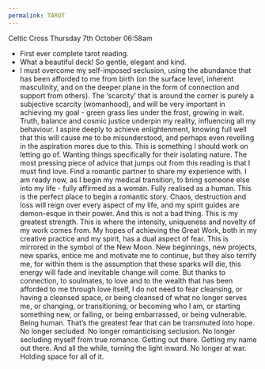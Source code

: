 ```yaml
---
permalink: TAROT
---
```

Celtic Cross 
Thursday 7th October 06:58am 

- First ever complete tarot reading. 
- What a beautiful deck! So gentle, elegant and kind. 
- I must overcome my self-imposed seclusion, using the abundance that has been afforded to me from birth (on the surface level, inherent masculinity, and on the deeper plane in the form of connection and support from others). The ‘scarcity’ that is around the corner is purely a subjective scarcity (womanhood), and will be very important in achieving my goal - green grass lies under the frost, growing in wait. Truth, balance and cosmic justice underpin my reality, influencing all my behaviour. I aspire deeply to achieve enlightenment, knowing full well that this will cause me to be misunderstood, and perhaps even revelling in the aspiration mores due to this. This is something I should work on letting go of. Wanting things  specifically for their isolating nature. The most pressing piece of advice that jumps out from this reading is that I must find love. Find a romantic partner to share my experience with. I am ready now, as I begin my medical transition, to bring someone else into my life - fully affirmed as a woman. Fully realised as a human. This is the perfect place to begin a romantic story. Chaos, destruction and loss will reign over every aspect of my life, and my spirit guides are demon-esque in their power. And this is not a bad thing. This is my greatest strength. This is where the intensity, uniqueness and novelty of my work comes from. My hopes of achieving the Great Work, both in my creative practice and my spirit, has a dual aspect of fear. This is mirrored in the symbol of the New Moon. New beginnings, new projects, new sparks, entice me and motivate me to continue, but they also terrify me, for within them is the assumption that these sparks will die, this energy will fade and inevitable change will come. But thanks to connection, to soulmates, to love and to the wealth that has been afforded to me through love itself, I do not need to fear cleansing, or having a cleansed space, or being cleansed of what no longer serves me, or changing, or transitioning, or becoming who I am, or starting something new, or failing, or being embarrassed, or being vulnerable. Being human. That’s the greatest fear that can be transmuted into hope. No longer secluded. No longer romanticising seclusion. No longer secluding myself from true romance. Getting out there. Getting my name out there. And all the while, turning the light inward. No longer at war. Holding space for all of it.